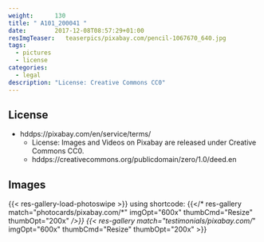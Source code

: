 ```yaml
---
weight:      130
title: " A101_200041 "
date:        2017-12-08T08:57:29+01:00
resImgTeaser:   teaserpics/pixabay.com/pencil-1067670_640.jpg
tags:
  - pictures
  - license
categories:
  - legal
description: "License: Creative Commons CC0"
---
```



## License
* hddps://pixabay.com/en/service/terms/
  * License: Images and Videos on Pixabay are released under Creative Commons CC0.
  * hddps://creativecommons.org/publicdomain/zero/1.0/deed.en

## Images
{{< res-gallery-load-photoswipe >}}
using shortcode: {{</* res-gallery match="photocards/pixabay.com/*" imgOpt="600x" thumbCmd="Resize" thumbOpt="200x" */>}} 
{{< res-gallery match="testimonials/pixabay.com/*" imgOpt="600x" thumbCmd="Resize" thumbOpt="200x" >}} 
